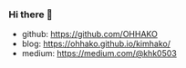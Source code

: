 ### Hi there 👋

- github: https://github.com/OHHAKO
- blog: https://ohhako.github.io/kimhako/
- medium: https://medium.com/@khk0503


<!--
**OHHAKO/OHHAKO** is a ✨ _special_ ✨ repository because its `README.md` (this file) appears on your GitHub profile.

Here are some ideas to get you started:

- 🔭 I’m currently working on ...
- 🌱 I’m currently learning ...
- 👯 I’m looking to collaborate on ...
- 🤔 I’m looking for help with ...
- 💬 Ask me about ...
- 📫 How to reach me: ...
- 😄 Pronouns: ...
- ⚡ Fun fact: ...
-->
